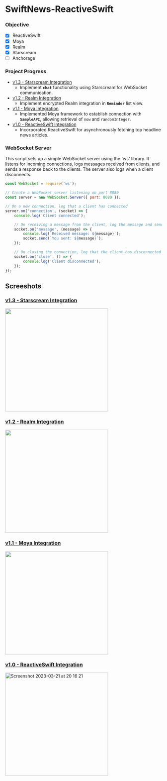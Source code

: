# SwiftNews-ReactiveSwift

### Objective

- [x] ReactiveSwift
- [x] Moya
- [x] Realm
- [x] Starscream
- [ ] Anchorage

### Project Progress

- [v1.3 - Starscream Integration](https://github.com/chatsopond/QuickNews-ReactiveSwift/tree/v1.3)
  - Implement **`chat`** functionality using Starscream for WebSocket communication.
- [v1.2 - Realm Integration](https://github.com/chatsopond/QuickNews-ReactiveSwift/tree/v1.2)
  - Implement encrypted Realm integration in **`Reminder`** list view.
- [v1.1 - Moya Integration](https://github.com/chatsopond/QuickNews-ReactiveSwift/tree/v1.1)
  - Implemented Moya framework to establish connection with **`SampleAPI`**, allowing retrieval of `now` and `randomInteger`.
- [v1.0 - ReactiveSwift Integration](https://github.com/chatsopond/QuickNews-ReactiveSwift/tree/v1.0)
  - Incorporated ReactiveSwift for asynchronously fetching top headline news articles.
  
### WebSocket Server

This script sets up a simple WebSocket server using the 'ws' library.
It listens for incoming connections, logs messages received from clients, and
sends a response back to the clients. The server also logs when a client disconnects.

```js
const WebSocket = require('ws');

// Create a WebSocket server listening on port 8080
const server = new WebSocket.Server({ port: 8080 });

// On a new connection, log that a client has connected
server.on('connection', (socket) => {
	console.log('Client connected');

	// On receiving a message from the client, log the message and send a response back
	socket.on('message', (message) => {
		console.log(`Received message: ${message}`);
		socket.send(`You sent: ${message}`);
	});

	// On closing the connection, log that the client has disconnected
	socket.on('close', () => {
		console.log('Client disconnected');
	});
});
```
  
## Screeshots

### [v1.3 - Starscream Integration](https://github.com/chatsopond/QuickNews-ReactiveSwift/tree/v1.3)

<img width="331" src="https://user-images.githubusercontent.com/42887325/226850336-6f190c71-89ca-4125-97a8-94aa76a0dec5.gif">

### [v1.2 - Realm Integration](https://github.com/chatsopond/QuickNews-ReactiveSwift/tree/v1.2)

<img width="331" src="https://user-images.githubusercontent.com/42887325/226818079-8890501f-5a4f-4d7f-84d0-8d273d87ebce.gif">
  
### [v1.1 - Moya Integration](https://github.com/chatsopond/QuickNews-ReactiveSwift/tree/v1.1)

<img width="331" src="https://user-images.githubusercontent.com/42887325/226618100-9ea566a3-4e50-49c4-8eea-97cecac78277.gif">

### [v1.0 - ReactiveSwift Integration](https://github.com/chatsopond/QuickNews-ReactiveSwift/tree/v1.0)

<img width="331" alt="Screenshot 2023-03-21 at 20 16 21" src="https://user-images.githubusercontent.com/42887325/226617393-cc410976-9ebe-4563-83ba-03747295aa26.png">


